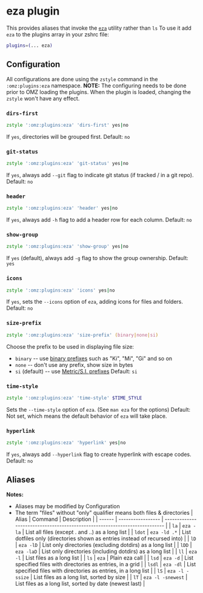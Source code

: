 # eza plugin
This provides aliases that invoke the [`eza`](https://github.com/eza-community/eza) utility rather than `ls`
To use it add `eza` to the plugins array in your zshrc file:
```zsh
plugins=(... eza)
```
## Configuration
All configurations are done using the `zstyle` command in the `:omz:plugins:eza` namespace.
**NOTE:** The configuring needs to be done prior to OMZ loading the plugins. When the plugin is loaded,
changing the `zstyle` won't have any effect.
### `dirs-first`
```zsh
zstyle ':omz:plugins:eza' 'dirs-first' yes|no
```
If `yes`, directories will be grouped first.
Default: `no`
### `git-status`
```zsh
zstyle ':omz:plugins:eza' 'git-status' yes|no
```
If `yes`, always add `--git` flag to indicate git status (if tracked / in a git repo).
Default: `no`
### `header`
```zsh
zstyle ':omz:plugins:eza' 'header' yes|no
```
If `yes`, always add `-h` flag to add a header row for each column.
Default: `no`
### `show-group`
```zsh
zstyle ':omz:plugins:eza' 'show-group' yes|no
```
If `yes` (default), always add `-g` flag to show the group ownership.
Default: `yes`
### `icons`
```zsh
zstyle ':omz:plugins:eza' 'icons' yes|no
```
If `yes`, sets the `--icons` option of `eza`, adding icons for files and folders.
Default: `no`
### `size-prefix`
```zsh
zstyle ':omz:plugins:eza' 'size-prefix' (binary|none|si)
```
Choose the prefix to be used in displaying file size:
- `binary` -- use [binary prefixes](https://en.wikipedia.org/wiki/Binary_prefix) such as "Ki", "Mi", "Gi" and
  so on
- `none` -- don't use any prefix, show size in bytes
- `si` (default) -- use [Metric/S.I. prefixes](https://en.wikipedia.org/wiki/Metric_prefix)
Default: `si`
### `time-style`
```zsh
zstyle ':omz:plugins:eza' 'time-style' $TIME_STYLE
```
Sets the `--time-style` option of `eza`. (See `man eza` for the options)
Default: Not set, which means the default behavior of `eza` will take place.
### `hyperlink`
```zsh
zstyle ':omz:plugins:eza' 'hyperlink' yes|no
```
If `yes`, always add `--hyperlink` flag to create hyperlink with escape codes.
Default: `no`
## Aliases
**Notes:**
- Aliases may be modified by Configuration
- The term "files" without "only" qualifier means both files & directories
| Alias  | Command           | Description                                                                |
| ------ | ----------------- | -------------------------------------------------------------------------- |
| `la`   | `eza -la`         | List all files (except . and ..) as a long list                            |
| `ldot` | `eza -ld .*`      | List dotfiles only (directories shown as entries instead of recursed into) |
| `lD`   | `eza -lD`         | List only directories (excluding dotdirs) as a long list                   |
| `lDD`  | `eza -laD`        | List only directories (including dotdirs) as a long list                   |
| `ll`   | `eza -l`          | List files as a long list                                                  |
| `ls`   | `eza`             | Plain eza call                                                             |
| `lsd`  | `eza -d`          | List specified files with directories as entries, in a grid                |
| `lsdl` | `eza -dl`         | List specified files with directories as entries, in a long list           |
| `lS`   | `eza -l -ssize`   | List files as a long list, sorted by size                                  |
| `lT`   | `eza -l -snewest` | List files as a long list, sorted by date (newest last)                    |
